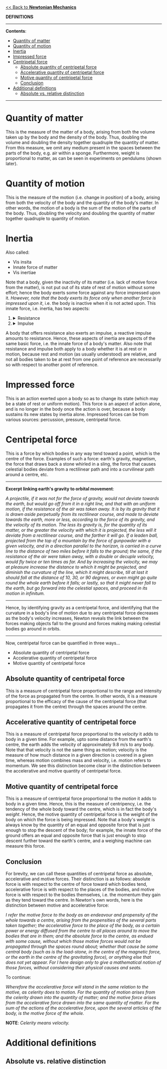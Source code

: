 [<< Back to **Newtonian Mechanics**](https://pranigopu.github.io/natural-sciences/newtonian-mechanics.html)

**DEFINITIONS**

---

**Contents**:

- [Quantity of matter](#quantity-of-matter)
- [Quantity of motion](#quantity-of-motion)
- [Inertia](#inertia)
- [Impressed force](#impressed-force)
- [Centripetal force](#centripetal-force)
  - [Absolute quantity of centripetal force](#absolute-quantity-of-centripetal-force)
  - [Accelerative quantity of centripetal force](#accelerative-quantity-of-centripetal-force)
  - [Motive quantity of centripetal force](#motive-quantity-of-centripetal-force)
  - [Conclusion](#conclusion)
- [Additional definitions](#additional-definitions)
  - [Absolute vs. relative distinction](#absolute-vs-relative-distinction)

---

# Quantity of matter
This is the measure of the matter of a body, arising from both the volume taken up by the body and the density of the body. Thus, doubling the volume and doubling the density together quadruple the quantity of matter. From this measure, we omit any medium present in the spaces between the parts of the body, e.g. air within a sponge. Furthermore, weight is proportional to matter, as can be seen in experiments on pendulums (shown later).

# Quantity of motion
This is the measure of the motion (i.e. change in position) of a body, arising from both the velocity of the body and the quantity of the body's matter. In other words, the motion of a body is the sum of the motion of the parts of the body. Thus, doubling the velocity and doubling the quantity of matter together quadruple to quantity of motion.

# Inertia
Also called:

- Vis insita
- Innate force of matter
- Vis inertiae

Note that a body, given the inactivity of its matter (i.e. lack of motive force from the matter), is not put out of its state of rest of motion without some effort; hence the body exerts some force against any force impressed upon it. _However, note that the body exerts its force only when another force is impressed upon it_, i.e. the body is inactive when it is not acted upon. This innate force, i.e. inertia, has two aspects:

1. <details><summary>Resistance</summary><p>This refers to the aspect of inertia that withstands the force impressed so as to maintain the body's present state.</p></details>
2. <details><summary>Impulse</summary><p>This refers to the aspect of inertia that, by withstanding the force impressed, acts to change the state of the body that is impressing the force.</p></details>

A body that offers resistance also exerts an impulse, a reactive impulse amounts to resistance. Hence, these aspects of inertia are aspects of the same basic force, i.e. the innate force of a body's matter. Also note that resistance and impulse both apply to a body whether it is at rest or in motion, because rest and motion (as usually understood) are relative, and not all bodies taken to be at rest from one point of reference are necessarily so with respect to another point of reference.

# Impressed force
This is an action exerted upon a body so as to change its state (which may be a state of rest or uniform motion). This force is an aspect of action alone, and is no longer in the body once the action is over, because a body sustains its new states by inertia alone. Impressed forces can be from various sources: percussion, pressure, centripetal force.

# Centripetal force
This is a force by which bodies in any way tend toward a point, which is the centre of the force. Examples of such a force: earth's gravity, magnetism, the force that draws back a stone whirled in a sling, the force that causes celestial bodies deviate from a rectilinear path and into a curvilinear path around a centre, etc.

---

**Excerpt linking earth's gravity to orbital movement**:

_A projectile, if it was not for the force of gravity, would not deviate towards the earth, but would go off from it in a right line, and that with an uniform motion, if the resistance of the air was taken away. It is by its gravity that it is drawn aside perpetually from its rectilinear course, and made to deviate towards the earth, more or less, according to the force of its gravity, and the velocity of its motion. The less its gravity is, for the quantity of its matter, or the greater the velocity with which it is projected, the less will it deviate from a rectilinear course, and the farther it will go. If a leaden ball, projected from the top of a mountain by the force of gunpowder with a given velocity, and in a direction parallel to the horizon, is carried in a curve line to the distance of two miles before it falls to the ground; the same, if the resistance of the air were taken away, with a double or decuple velocity, would fly twice or ten times as far. And by increasing the velocity, we may at pleasure increase the distance to which it might be projected, and diminish the curvature of the line, which it might describe, till at last it should fall at the distance of 10, 30, or 90 degrees, or even might go quite round the whole earth before it falls; or lastly, so that it might never fall to the earth, but go forward into the celestial spaces, and proceed in its motion in infinitum._

---

Hence, by identifying gravity as a centripetal force, and identifying that the curvature in a body's line of motion due to any centripetal force decreases as the body's velocity increases, Newton reveals the link between the forces making objects fall to the ground and forces making making celestial bodies go around in orbits.

---

Now, centripetal force can be quantified in three ways...

- Absolute quantity of centripetal force
- Accelerative quantity of centripetal force
- Motive quantity of centripetal force

## Absolute quantity of centripetal force
This is a measure of centripetal force proportional to the range and intensity of the force as propagated from the centre. In other words, it is a measure proportional to the efficacy of the cause of the centripetal force (that propagates it from the centre) through the spaces around the centre.

## Accelerative quantity of centripetal force
This is a measure of centripetal force proportional to the _velocity_ it adds to body in a given time. For example, upto some distance from the earth's centre, the earth adds the velocity of approximately 9.8 m/s to any body. Note that that velocity is not the same thing as motion; velocity is the measure of how much distance in a given direction is covered in a given time, whereas motion combines mass and velocity, i.e. motion refers to momentum. We see this distinction become clear in the distinction between the accelerative and motive quantity of centripetal force.

## Motive quantity of centripetal force
This is a measure of centripetal force proportional to the _motion_ it adds to body in a given time. Hence, this is the measure of centripency, i.e. the tendency of the whole body toward the centre, which is in fact the body's _weight_. Hence, the motive quantity of centripetal force is the weight of the body on which the force is being impressed. Note that a body's weight is always know by the quantity of an equal and opposite force that is just enough to stop the descent of the body; for example, the innate force of the ground offers an equal and opposite force that is just enough to stop descent further toward the earth's centre, and a weighing machine can measure this force.

## Conclusion
For brevity, we can call these quantities of centripetal force as absolute, accelerative and motive forces. Their distinction is as follows: absolute force is with respect to the centre of force toward which bodies tend, accelerative force is with respect to the places of the bodies, and motive force is with respect to the bodies themselves, i.e. the momentum they gain as they tend toward the centre. In Newton's own words, here is the distinction between motive and accelerative force:

_I refer the motive force to the body as an endeavour and propensity of the whole towards a centre, arising from the propensities of the several parts taken together; the accelerative force to the place of the body, as a certain power or energy diffused from the centre to all places around to move the bodies that are in them; and the absolute force to the centre, as endued with some cause, without which those motive forces would not be propagated through the spaces round about; whether that cause be some central body (such as is the load-stone, in the centre of the magnetic force, or the earth in the centre of the gravitating force), or anything else that does not yet appear. For I here design only to give a mathematical notion of those forces, without considering their physical causes and seats._

To continue:

_Wherefore the accelerative force will stand in the same relation to the motive, as celerity does to motion. For the quantity of motion arises from the celerity drawn into the quantity of matter; and the motive force arises from the accelerative force drawn into the same quantity of matter. For the sum of the actions of the accelerative force, upon the several articles of the body, is the motive force of the whole._

**NOTE**: _Celerity means velocity._

# Additional definitions
## Absolute vs. relative distinction
